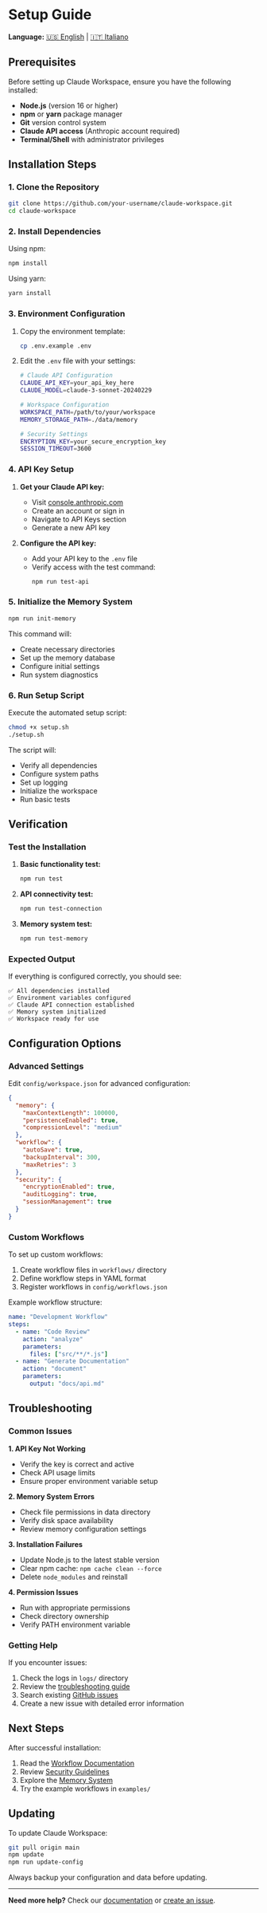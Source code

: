 # Setup Guide

**Language:** [🇺🇸 English](SETUP.md) | [🇮🇹 Italiano](SETUP_IT.md)

## Prerequisites

Before setting up Claude Workspace, ensure you have the following installed:

- **Node.js** (version 16 or higher)
- **npm** or **yarn** package manager
- **Git** version control system
- **Claude API access** (Anthropic account required)
- **Terminal/Shell** with administrator privileges

## Installation Steps

### 1. Clone the Repository

```bash
git clone https://github.com/your-username/claude-workspace.git
cd claude-workspace
```

### 2. Install Dependencies

Using npm:
```bash
npm install
```

Using yarn:
```bash
yarn install
```

### 3. Environment Configuration

1. Copy the environment template:
   ```bash
   cp .env.example .env
   ```

2. Edit the `.env` file with your settings:
   ```bash
   # Claude API Configuration
   CLAUDE_API_KEY=your_api_key_here
   CLAUDE_MODEL=claude-3-sonnet-20240229
   
   # Workspace Configuration
   WORKSPACE_PATH=/path/to/your/workspace
   MEMORY_STORAGE_PATH=./data/memory
   
   # Security Settings
   ENCRYPTION_KEY=your_secure_encryption_key
   SESSION_TIMEOUT=3600
   ```

### 4. API Key Setup

1. **Get your Claude API key:**
   - Visit [console.anthropic.com](https://console.anthropic.com)
   - Create an account or sign in
   - Navigate to API Keys section
   - Generate a new API key

2. **Configure the API key:**
   - Add your API key to the `.env` file
   - Verify access with the test command:
     ```bash
     npm run test-api
     ```

### 5. Initialize the Memory System

```bash
npm run init-memory
```

This command will:
- Create necessary directories
- Set up the memory database
- Configure initial settings
- Run system diagnostics

### 6. Run Setup Script

Execute the automated setup script:

```bash
chmod +x setup.sh
./setup.sh
```

The script will:
- Verify all dependencies
- Configure system paths
- Set up logging
- Initialize the workspace
- Run basic tests

## Verification

### Test the Installation

1. **Basic functionality test:**
   ```bash
   npm run test
   ```

2. **API connectivity test:**
   ```bash
   npm run test-connection
   ```

3. **Memory system test:**
   ```bash
   npm run test-memory
   ```

### Expected Output

If everything is configured correctly, you should see:
```
✅ All dependencies installed
✅ Environment variables configured
✅ Claude API connection established
✅ Memory system initialized
✅ Workspace ready for use
```

## Configuration Options

### Advanced Settings

Edit `config/workspace.json` for advanced configuration:

```json
{
  "memory": {
    "maxContextLength": 100000,
    "persistenceEnabled": true,
    "compressionLevel": "medium"
  },
  "workflow": {
    "autoSave": true,
    "backupInterval": 300,
    "maxRetries": 3
  },
  "security": {
    "encryptionEnabled": true,
    "auditLogging": true,
    "sessionManagement": true
  }
}
```

### Custom Workflows

To set up custom workflows:

1. Create workflow files in `workflows/` directory
2. Define workflow steps in YAML format
3. Register workflows in `config/workflows.json`

Example workflow structure:
```yaml
name: "Development Workflow"
steps:
  - name: "Code Review"
    action: "analyze"
    parameters:
      files: ["src/**/*.js"]
  - name: "Generate Documentation"
    action: "document"
    parameters:
      output: "docs/api.md"
```

## Troubleshooting

### Common Issues

**1. API Key Not Working**
- Verify the key is correct and active
- Check API usage limits
- Ensure proper environment variable setup

**2. Memory System Errors**
- Check file permissions in data directory
- Verify disk space availability
- Review memory configuration settings

**3. Installation Failures**
- Update Node.js to the latest stable version
- Clear npm cache: `npm cache clean --force`
- Delete `node_modules` and reinstall

**4. Permission Issues**
- Run with appropriate permissions
- Check directory ownership
- Verify PATH environment variable

### Getting Help

If you encounter issues:

1. Check the logs in `logs/` directory
2. Review the [troubleshooting guide](TROUBLESHOOTING.md)
3. Search existing [GitHub issues](https://github.com/your-username/claude-workspace/issues)
4. Create a new issue with detailed error information

## Next Steps

After successful installation:

1. Read the [Workflow Documentation](WORKFLOW.md)
2. Review [Security Guidelines](SECURITY.md)
3. Explore the [Memory System](MEMORY-SYSTEM.md)
4. Try the example workflows in `examples/`

## Updating

To update Claude Workspace:

```bash
git pull origin main
npm update
npm run update-config
```

Always backup your configuration and data before updating.

---

**Need more help?** Check our [documentation](../README.md) or [create an issue](https://github.com/your-username/claude-workspace/issues/new).